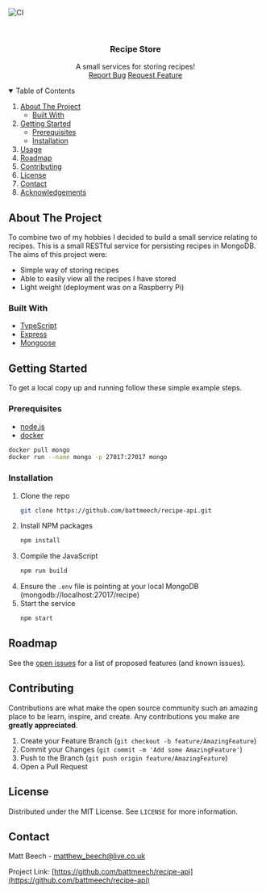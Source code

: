 ![CI](https://github.com/battmeech/recipe-api/workflows/CI/badge.svg)

<!-- HEADER -->
<br />
<p align="center">

  <h3 align="center">Recipe Store</h3>

  <p align="center">
    A small services for storing recipes!
    <br />
    <a href="TODO">Report Bug</a>
    <a href="TODO">Request Feature</a>
  </p>
</p>

<!-- TABLE OF CONTENTS -->
<details open="open">
  <summary>Table of Contents</summary>
  <ol>
    <li>
      <a href="#about-the-project">About The Project</a>
      <ul>
        <li><a href="#built-with">Built With</a></li>
      </ul>
    </li>
    <li>
      <a href="#getting-started">Getting Started</a>
      <ul>
        <li><a href="#prerequisites">Prerequisites</a></li>
        <li><a href="#installation">Installation</a></li>
      </ul>
    </li>
    <li><a href="#usage">Usage</a></li>
    <li><a href="#roadmap">Roadmap</a></li>
    <li><a href="#contributing">Contributing</a></li>
    <li><a href="#license">License</a></li>
    <li><a href="#contact">Contact</a></li>
    <li><a href="#acknowledgements">Acknowledgements</a></li>
  </ol>
</details>

<!-- ABOUT THE PROJECT -->

## About The Project

To combine two of my hobbies I decided to build a small service relating to recipes. This is a small RESTful service for persisting recipes in MongoDB. The aims of this project were:

-   Simple way of storing recipes
-   Able to easily view all the recipes I have stored
-   Light weight (deployment was on a Raspberry Pi)

### Built With

-   [TypeScript](https://www.typescriptlang.org/)
-   [Express](https://expressjs.com/)
-   [Mongoose](https://mongoosejs.com/)

<!-- GETTING STARTED -->

## Getting Started

To get a local copy up and running follow these simple example steps.

### Prerequisites

-   [node.js](https://nodejs.org/en/)
-   [docker](https://www.docker.com/get-started)

```sh
docker pull mongo
docker run --name mongo -p 27017:27017 mongo
```

### Installation

1. Clone the repo
    ```sh
    git clone https://github.com/battmeech/recipe-api.git
    ```
2. Install NPM packages
    ```sh
    npm install
    ```
3. Compile the JavaScript
    ```sh
    npm run build
    ```
4. Ensure the `.env` file is pointing at your local MongoDB (mongodb://localhost:27017/recipe)
5. Start the service
    ```sh
    npm start
    ```

<!-- ROADMAP -->

## Roadmap

See the [open issues](https://github.com/battmeech/recipe-api/issues) for a list of proposed features (and known issues).

<!-- CONTRIBUTING -->

## Contributing

Contributions are what make the open source community such an amazing place to be learn, inspire, and create. Any contributions you make are **greatly appreciated**.

1. Create your Feature Branch (`git checkout -b feature/AmazingFeature`)
2. Commit your Changes (`git commit -m 'Add some AmazingFeature'`)
3. Push to the Branch (`git push origin feature/AmazingFeature`)
4. Open a Pull Request

<!-- LICENSE -->

## License

Distributed under the MIT License. See `LICENSE` for more information.

<!-- CONTACT -->

## Contact

Matt Beech - matthew_beech@live.co.uk

Project Link: [https://github.com/battmeech/recipe-api](https://github.com/battmeech/recipe-api)
